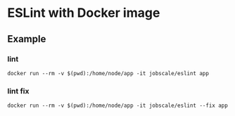 # ESLint with Docker image

## Example

### lint

```
docker run --rm -v $(pwd):/home/node/app -it jobscale/eslint app
```

### lint fix

```
docker run --rm -v $(pwd):/home/node/app -it jobscale/eslint --fix app
```

